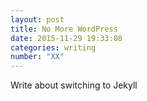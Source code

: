 ```yaml
---
layout: post
title: No More WordPress
date: 2015-11-29 19:33:08
categories: writing
number: "XX"
---
```


Write about switching to Jekyll